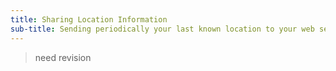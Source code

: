 ```yaml
---
title: Sharing Location Information
sub-title: Sending periodically your last known location to your web server or/and eMail recipients
---
```


> need revision 
 
